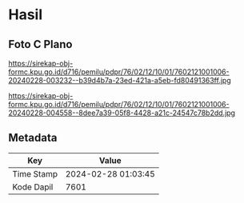 # Hasil

## Foto C Plano

https://sirekap-obj-formc.kpu.go.id/d716/pemilu/pdpr/76/02/12/10/01/7602121001006-20240228-003232--b39d4b7a-23ed-421a-a5eb-fd80491363ff.jpg

https://sirekap-obj-formc.kpu.go.id/d716/pemilu/pdpr/76/02/12/10/01/7602121001006-20240228-004558--8dee7a39-05f8-4428-a21c-24547c78b2dd.jpg


## Metadata

| Key        | Value               |
| ---------- | ------------------- |
| Time Stamp | 2024-02-28 01:03:45 |
| Kode Dapil | 7601                |



